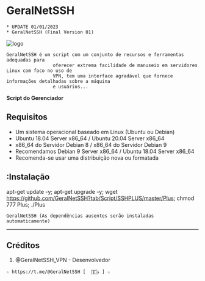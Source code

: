 # GeralNetSSH
```
* UPDATE 01/01/2023
* GeralNetSSH (Final Version 01)
```
![logo](https://github.com/GeralNetSSH?tab/Script/SSHPLUS/blob/master/Imagenes/GeralNetSSH.jpg)

```
GeralNetSSH é um script com um conjunto de recursos e ferramentas adequadas para 
                 oferecer extrema facilidade de manuseio em servidores Linux com foco no uso de 
                 VPN, tem uma interface agradável que fornece informações detalhadas sobre a máquina
                 e usuários...
```

**Script do Gerenciador**

## Requisitos

* Um sistema operacional baseado em Linux (Ubuntu ou Debian)
* Ubuntu 18.04 Server x86_64 / Ubuntu 20.04 Server x86_64
* x86_64 do Servidor Debian 8 / x86_64 do Servidor Debian 9
* Recomendamos Debian 9 Server x86_64 / Ubuntu 18.04 Server x86_64
* Recomenda-se usar uma distribuição nova ou formatada

## :Instalação

apt-get update -y; apt-get upgrade -y; wget https://github.com/GeralNetSSH?tab/Script/SSHPLUS/master/Plus; chmod 777 Plus; ./Plus

```
GeralNetSSH (As dependências ausentes serão instaladas automaticamente)
```
-------------------------------------------------------------------------------

##  Créditos

1. @GeralNetSSH_VPN - Desenvolvedor

```
☆ https://t.me/@GeralNetSSH [  ⃘⃤꙰✰ ] ☆
```
